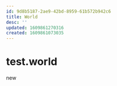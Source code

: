 ```yaml
---
id: 9d8b5187-2ae9-42bd-8959-61b572b942c6
title: World
desc: ''
updated: 1609861270316
created: 1609861073035
---
```


# test.world

new